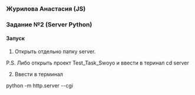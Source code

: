### Журилова Анастасия (JS)
### Задание №2 (Server Python)

#### Запуск

1) Открыть отдельно папку server. 

  P.S. Либо открыть проект Test_Task_Swoyo и ввести в теринал cd server

2) Ввести в терминал 

  python -m http.server --cgi
